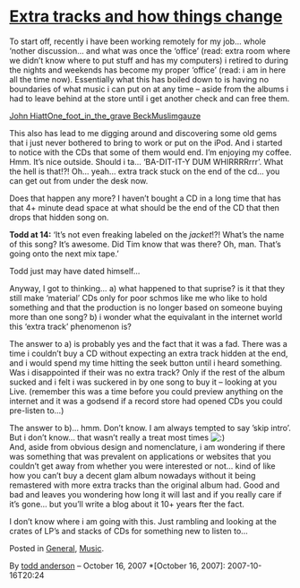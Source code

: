 # [Extra tracks and how things change](http://custardbelly.com/blog/2007/10/16/extra-tracks-and-how-things-change/)

To start off, recently i have been working remotely for my job… whole ‘nother discussion… and what was once the ‘office’ (read: extra room where we didn’t know where to put stuff and has my computers) i retired to during the nights and weekends has become my proper ‘office’ (read: i am in here all the time now). Essentially what this has boiled down to is having no boundaries of what music i can put on at any time – aside from the albums i had to leave behind at the store until i get another check and can free them. 

[John Hiatt](http://www.mp3allz.com/)[One_foot_in_the_grave Beck](http://www.mp3kio.com/)[Muslimgauze](http://www.mp3kara.com/)

This also has lead to me digging around and discovering some old gems that i just never bothered to bring to work or put on the iPod. And i started to notice with the CDs that some of them would end. I’m enjoying my coffee. Hmm. It’s nice outside. Should i ta… ‘BA-DIT-IT-Y DUM WHIRRRRrrr’. What the hell is that!?! Oh… yeah… extra track stuck on the end of the cd… you can get out from under the desk now.

Does that happen any more? I haven’t bought a CD in a long time that has that 4+ minute dead space at what should be the end of the CD that then drops that hidden song on. 

**Todd at 14:** ‘It’s not even freaking labeled on the _jacket_!?! What’s the name of this song? It’s awesome. Did Tim know that was there? Oh, man. That’s going onto the next mix tape.’

Todd just may have dated himself… 

Anyway, I got to thinking… a) what happened to that suprise? is it that they still make ‘material’ CDs only for poor schmos like me who like to hold something and that the production is no longer based on someone buying more than one song? b) i wonder what the equivalant in the internet world this ‘extra track’ phenomenon is?

The answer to a) is probably yes and the fact that it was a fad. There was a time i couldn’t buy a CD without expecting an extra track hidden at the end, and i would spend my time hitting the seek button until i heard something. Was i disappointed if their was no extra track? Only if the rest of the album sucked and i felt i was suckered in by one song to buy it – looking at you Live. (remember this was a time before you could preview anything on the internet and it was a godsend if a record store had opened CDs you could pre-listen to…)

The answer to b)… hmm. Don’t know. I am always tempted to say ’skip intro’. But i don’t know… that wasn’t really a treat most times ![:)](http://custardbelly.com/blog/wp-includes/images/smilies/icon_smile.gif)  
And, aside from obvious design and nomenclature, i am wondering if there was something that was prevalent on applications or websites that you couldn’t get away from whether you were interested or not… kind of like how you can’t buy a decent glam album nowadays without it being remastered with more extra tracks than the original album had. Good and bad and leaves you wondering how long it will last and if you really care if it’s gone… but you’ll write a blog about it 10+ years fter the fact.

I don’t know where i am going with this. Just rambling and looking at the crates of LP’s and stacks of CDs for something new to listen to…

Posted in [General](http://custardbelly.com/blog/category/general/), [Music](http://custardbelly.com/blog/category/music/).

By [todd anderson](http://custardbelly.com/blog/author/todd-anderson/) – October 16, 2007
  *[October 16, 2007]: 2007-10-16T20:24
